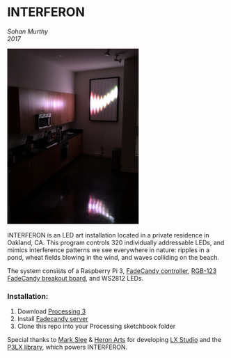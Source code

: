 INTERFERON
==========
*Sohan Murthy*
<br>
*2017*

<img src="https://github.com/sohanmurthy/Interferon/blob/master/img/interferon.jpg" width = 60%%>

INTERFERON is an LED art installation located in a private residence in Oakland, CA. This program controls 320 individually addressable LEDs, and mimics interference patterns we see everywhere in nature: ripples in a pond, wheat fields blowing in the wind, and waves colliding on the beach.

The system consists of a Raspberry Pi 3, [FadeCandy controller](https://www.adafruit.com/product/1689), [RGB-123 FadeCandy breakout board](http://rgb-123.com/product/fadecandy-breakout/), and WS2812 LEDs.

### Installation:

1. Download [Processing 3](https://processing.org/download/?processing)
2. Install [Fadecandy server](https://github.com/scanlime/fadecandy)
3. Clone this repo into your Processing sketchbook folder

Special thanks to [Mark Slee](https://github.com/mcslee/) & [Heron Arts](https://github.com/heronarts/) for developing [LX Studio](http://lx.studio) and the [P3LX library]((https://github.com/heronarts/P3LX)), which powers INTERFERON.
